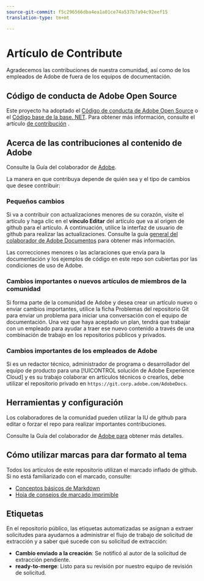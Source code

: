 ```yaml
---
source-git-commit: f5c296566dba4ea1a01ce74a537b7a94c92eef15
translation-type: tm+mt

---
```

# Artículo de Contribute

Agradecemos las contribuciones de nuestra comunidad, así como de los empleados de Adobe de fuera de los equipos de documentación.

## Código de conducta de Adobe Open Source

Este proyecto ha adoptado el [Código de conducta de Adobe Open Source](code-of-conduct.md) o el [Código base de la base. NET](https://dotnetfoundation.org/code-of-conduct). Para obtener más información, consulte el artículo [de contribución](contributing.md) .

## Acerca de las contribuciones al contenido de Adobe

Consulte la Guía del colaborador de [Adobe](https://docs.adobe.com/help/en/contributor/contributor-guide/introduction.html).

La manera en que contribuya depende de quién sea y el tipo de cambios que desee contribuir:

### Pequeños cambios

Si va a contribuir con actualizaciones menores de su corazón, visite el artículo y haga clic en el **vínculo Editar** del artículo que va al origen de github para el artículo. A continuación, utilice la interfaz de usuario de github para realizar las actualizaciones. Consulte la guía [general del colaborador de Adobe Documentos](help/introduction.md) para obtener más información.

Las correcciones menores o las aclaraciones que envía para la documentación y los ejemplos de código en este repo son cubiertas por las condiciones de uso de Adobe.

### Cambios importantes o nuevos artículos de miembros de la comunidad

Si forma parte de la comunidad de Adobe y desea crear un artículo nuevo o enviar cambios importantes, utilice la ficha Problemas del repositorio Git para enviar un problema para iniciar una conversación con el equipo de documentación. Una vez que haya aceptado un plan, tendrá que trabajar con un empleado para ayudar a traer ese nuevo contenido a través de una combinación de trabajo en los repositorios públicos y privados.

<!--
If you submit a pull request with significant changes to documentation and code examples, you'll see a message in the pull request asking you to submit an online contribution license agreement (CLA). We need you to complete the online form before we can review your pull request.
-->

### Cambios importantes de los empleados de Adobe

Si es un redactor técnico, administrador de programa o desarrollador del equipo de producto para una [!UICONTROL solución de Adobe Experience Cloud] y es su trabajo colaborar en artículos técnicos o crearlos, debe utilizar el repositorio privado en `https://git.corp.adobe.com/AdobeDocs`.

<!--Employees from other parts of the Adobe world should use the public repo for minor updates.-->

## Herramientas y configuración

Los colaboradores de la comunidad pueden utilizar la IU de github para editar o forzar el repo para realizar importantes contribuciones.

Consulte la Guía del colaborador de [Adobe para](https://docs.adobe.com/help/en/contributor/contributor-guide/introduction.html) obtener más detalles.

## Cómo utilizar marcas para dar formato al tema

Todos los artículos de este repositorio utilizan el marcado inflado de github. Si no está familiarizado con el marcado, consulte:

* [Conceptos básicos de Markdown](https://help.github.com/articles/getting-started-with-writing-and-formatting-on-github/)
* [Hoja de consejos de marcado imprimible](https://guides.github.com/pdfs/markdown-cheatsheet-online.pdf)

## Etiquetas

En el repositorio público, las etiquetas automatizadas se asignan a extraer solicitudes para ayudarnos a administrar el flujo de trabajo de solicitud de extracción y a saber qué sucede con su solicitud de extracción:

* **Cambio enviado a la creación**: Se notificó al autor de la solicitud de extracción pendiente.
* **ready-to-merge**: Listo para su revisión por nuestro equipo de revisión de solicitud.
